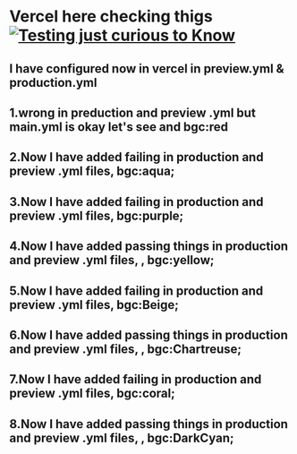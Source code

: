 # Vercel here checking thigs [![Testing just curious to Know](https://github.com/Basudev-Pokharel/github-actions-survives-vercel-fails/actions/workflows/main.yml/badge.svg)](https://github.com/Basudev-Pokharel/github-actions-survives-vercel-fails/actions/workflows/main.yml)

## I have configured now in vercel in **preview.yml** & **production.yml** 

## 1.wrong in preduction and preview .yml but main.yml is okay let's see and bgc:red
## 2.Now I have added failing in production and preview .yml files, bgc:aqua; 
## 3.Now I have added failing in production and preview .yml files, bgc:**purple**; 
## 4.Now I have added passing things in production and preview .yml files, , bgc:yellow; 
## 5.Now I have added failing in production and preview .yml files, bgc:**Beige**; 
## 6.Now I have added passing things in production and preview .yml files, , bgc:Chartreuse; 
## 7.Now I have added failing in production and preview .yml files, bgc:**coral**; 
## 8.Now I have added passing things in production and preview .yml files, , bgc:DarkCyan; 




